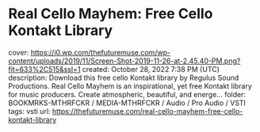 # Real Cello Mayhem: Free Cello Kontakt Library

cover: https://i0.wp.com/thefuturemuse.com/wp-content/uploads/2019/11/Screen-Shot-2019-11-26-at-2.45.40-PM.png?fit=633%2C515&ssl=1
created: October 28, 2022 7:38 PM (UTC)
description: Download this free cello Kontakt library by Regulus Sound Productions. Real Cello Mayhem is an inspirational, yet free Kontakt library for music producers. Create atmospheric, beautiful, and energe…
folder: BOOKMRKS-MTHRFCKR / MEDIA-MTHRFCKR / Audio / Pro Audio / VSTI
tags: vsti
url: https://thefuturemuse.com/real-cello-mayhem-free-cello-kontakt-library